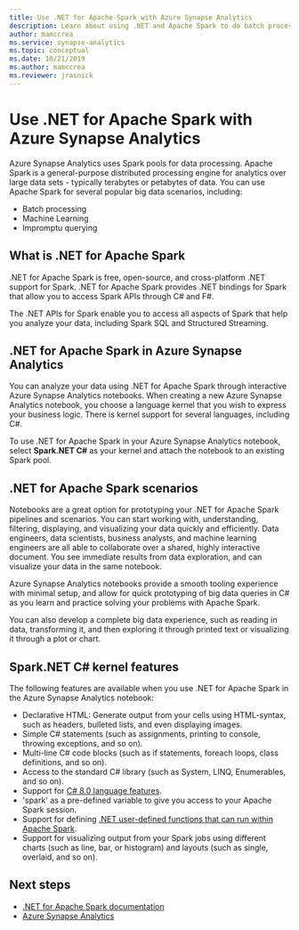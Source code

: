```yaml
---
title: Use .NET for Apache Spark with Azure Synapse Analytics
description: Learn about using .NET and Apache Spark to do batch processing, real-time streaming, machine learning, and write ad-hoc queries in Azure Synapse Analytics notebooks.
author: mamccrea 
ms.service: synapse-analytics 
ms.topic: conceptual
ms.date: 10/21/2019 
ms.author: mamccrea 
ms.reviewer: jrasnick
---
```


# Use .NET for Apache Spark with Azure Synapse Analytics

Azure Synapse Analytics uses Spark pools for data processing. Apache Spark is a general-purpose distributed processing engine for analytics over large data sets - typically terabytes or petabytes of data. You can use Apache Spark for several popular big data scenarios, including:

* Batch processing
* Machine Learning
* Impromptu querying

## What is .NET for Apache Spark

.NET for Apache Spark is free, open-source, and cross-platform .NET support for Spark. .NET for Apache Spark provides .NET bindings for Spark that allow you to access Spark APIs through C# and F#.

The .NET APIs for Spark enable you to access all aspects of Spark that help you analyze your data, including Spark SQL and Structured Streaming.

## .NET for Apache Spark in Azure Synapse Analytics

You can analyze your data using .NET for Apache Spark through interactive Azure Synapse Analytics notebooks. When creating a new Azure Synapse Analytics notebook, you choose a language kernel that you wish to express your business logic. There is kernel support for several languages, including C#.

To use .NET for Apache Spark in your Azure Synapse Analytics notebook, select **Spark.NET C#** as your kernel and attach the notebook to an existing Spark pool.

## .NET for Apache Spark scenarios

Notebooks are a great option for prototyping your .NET for Apache Spark pipelines and scenarios. You can start working with, understanding, filtering, displaying, and visualizing your data quickly and efficiently. Data engineers, data scientists, business analysts, and machine learning engineers are all able to collaborate over a shared, highly interactive document. You see immediate results from data exploration, and can visualize your data in the same notebook.

Azure Synapse Analytics notebooks provide a smooth tooling experience with minimal setup, and allow for quick prototyping of big data queries in C# as you learn and practice solving your problems with Apache Spark.

You can also develop a complete big data experience, such as reading in data, transforming it, and then exploring it through printed text or visualizing it through a plot or chart.

## Spark.NET C# kernel features

The following features are available when you use .NET for Apache Spark in the Azure Synapse Analytics notebook:

* Declarative HTML: Generate output from your cells using HTML-syntax, such as headers, bulleted lists, and even displaying images.
* Simple C# statements (such as assignments, printing to console, throwing exceptions, and so on).
* Multi-line C# code blocks (such as if statements, foreach loops, class definitions, and so on).
* Access to the standard C# library (such as System, LINQ, Enumerables, and so on).
* Support for [C# 8.0 language features](https://docs.microsoft.com/dotnet/csharp/whats-new/csharp-8).
* 'spark' as a pre-defined variable to give you access to your Apache Spark session.
* Support for defining [.NET user-defined functions that can run within Apache Spark](https://github.com/dotnet/spark/blob/master/examples/Microsoft.Spark.CSharp.Examples/Sql).
* Support for visualizing output from your Spark jobs using different charts (such as line, bar, or histogram) and layouts (such as single, overlaid, and so on).

## Next steps

* [.NET for Apache Spark documentation](https://docs.microsoft.com/dotnet/spark)
* [Azure Synapse Analytics](https://docs.microsoft.com/azure/synapse-analytics)

